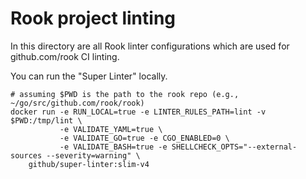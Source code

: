 # Rook project linting

In this directory are all Rook linter configurations which are used for github.com/rook CI linting.

You can run the "Super Linter" locally.
```shell
# assuming $PWD is the path to the rook repo (e.g., ~/go/src/github.com/rook/rook)
docker run -e RUN_LOCAL=true -e LINTER_RULES_PATH=lint -v $PWD:/tmp/lint \
           -e VALIDATE_YAML=true \
           -e VALIDATE_GO=true -e CGO_ENABLED=0 \
           -e VALIDATE_BASH=true -e SHELLCHECK_OPTS="--external-sources --severity=warning" \
    github/super-linter:slim-v4
```
